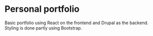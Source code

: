 # Personal portfolio

Basic portfolio using React on the frontend and Drupal as the backend. Styling is done partly using Bootstrap.
